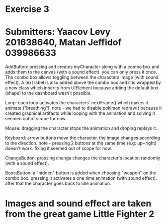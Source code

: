 
# Exercise 3

# Submitters: Yaacov Levy 201638640, Matan Jeffidof 039986633

AddButton: pressing add creates myCharacter along with a combo box and adds them to the canvas (with a sound effect). you can only press it once.
The combo box allows toggling between the characters image (with sound effect).
A text label is also added above the combo box and it is wrapped by a new class which inherits from UIElement because adding the default text (shape) to the dashboard wasn't possible.

Loop: each loop activates the characters' nextFrame() which makes it animate ("breathing").
note - we had to disable pokimon redraw() because it created graphical artifacts while looping with the animation and solving it seemed out of scope for now.

Mouse: dragging the character stops the animation and droping replays it.

Keyboard: arrow buttons move the character. the image changes according to the direction.
note - pressing 2 buttons at the same time (e.g: up+right) doesn't work. fixing it seemed out of scope for now.

ChangeButton: pressing change changes the character's location randomly (with a sound effect).

BoostButton: a "hidden" button is added when choosing "weapon" on the combo box. pressing it activates a one time animation (with sound effect). after that the character goes back to idle animation.

# Images and sound effect are taken from the great game Little Fighter 2
